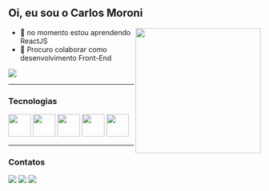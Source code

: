 ## Oi, eu sou o Carlos Moroni

<img width='250px' heigth='250px' align="right" src='https://user-images.githubusercontent.com/92612454/202120039-fa1963dc-e7f9-4724-827f-914deb66b184.gif'/>


- 🌱 no momento estou aprendendo ReactJS
- 👯 Procuro colaborar como desenvolvimento Front-End 

<picture>
  <source 
    srcset="https://github-readme-stats.vercel.app/api?username=CarlosMoroni&show_icons=true&theme=dark"
    media="(prefers-color-scheme: dark)"
  />
  <source
    srcset="https://github-readme-stats.vercel.app/api?username=CarlosMoroni&show_icons=true"
    media="(prefers-color-scheme: light), (prefers-color-scheme: no-preference)"
  />
  <img src="https://github-readme-stats.vercel.app/api?username=anuraghazra&show_icons=true" />
</picture> 
<hr>

### Tecnologias
<div>
  <a href='https://developer.mozilla.org/pt-BR/docs/Web/HTML'><img width='45px' height='45px'       src="https://cdn.jsdelivr.net/gh/devicons/devicon/icons/html5/html5-original.svg" /></a>
  <a href='https://developer.mozilla.org/pt-BR/docs/Web/CSS'><img width='45px' height='45px' src="https://cdn.jsdelivr.net/gh/devicons/devicon/icons/css3/css3-original.svg" /></a>
  <a href='https://developer.mozilla.org/pt-BR/docs/Web/JavaScript'><img width='45px' height='45px' src="https://cdn.jsdelivr.net/gh/devicons/devicon/icons/javascript/javascript-original.svg" /></a> 
  <a href='https://pt-br.reactjs.org/'><img width='45px' height='45px' src="https://cdn.jsdelivr.net/gh/devicons/devicon/icons/react/react-original.svg" /></a>
  <a href='https://git-scm.com/'><img width='45px' height='45px' src="https://cdn.jsdelivr.net/gh/devicons/devicon/icons/git/git-original.svg" /></a>
</div>
<hr>

### Contatos
<a href='https://api.whatsapp.com/send/?phone=5568992027759&text&type=phone_number&app_absent=0'><img src='https://img.shields.io/badge/WhatsApp-25D366?style=for-the-badge&logo=whatsapp&logoColor=white'/></a>
<a href='https://www.instagram.com/carlos_moroni18/'><img src='https://img.shields.io/badge/Instagram-E4405F?style=for-the-badge&logo=instagram&logoColor=white'/></a>
<a href='https://www.linkedin.com/in/carlos-moroni-59a448257/'><img src='https://img.shields.io/badge/LinkedIn-0077B5?style=for-the-badge&logo=linkedin&logoColor=white'/></a>



